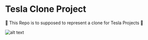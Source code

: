 # Tesla Clone Project
🚩 This Repo is to supposed to represent a clone for Tesla Projects 🚩




![alt text]([https://1000logos.net/wp-content/uploads/2020/08/Logo-Atos.jpg](https://wallpapers.com/wallpapers/tesla-model-s-speed-nature-6sd1fz0x82olcef8.html))
